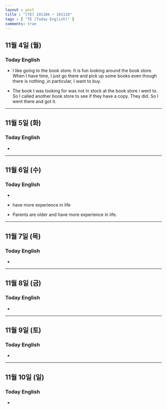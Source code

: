 ```yaml
---
layout : post
title : "[TE] 191104 ~ 191110"
tags : [ "TE (Today English)" ]
comments: true
---
```


## 11월 4일 (월)
### Today English
- I like going to the book store. It is fun looking around the book store. When I have time, I just go there and pick up some books even though there is nothing ,in particular, I want to buy.

- The book I was looking for was not in stock at the book store i went to. So I called another book store to see if they have a copy. They did. So I went there and got it.

---

## 11월 5일 (화)
### Today English
- 

---

## 11월 6일 (수)
### Today English
-   

- have more experience in life
- Parents are older and have more experience in life.

---

## 11월 7일 (목)
### Today English
- 

---

## 11월 8일 (금)
### Today English
- 

---

## 11월 9일 (토)
### Today English
- 

---

## 11월 10일 (일)
### Today English
- 
